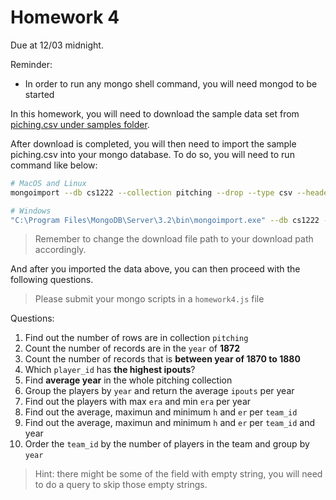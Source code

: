 # Homework 4

Due at 12/03 midnight.

Reminder:

* In order to run any mongo shell command, you will need mongod to be started

In this homework, you will need to download the sample data set from 
[piching.csv under samples folder](https://raw.githubusercontent.com/csula/cs1222-fall-2016/master/samples/pitching.csv).

After download is completed, you will then need to import the sample piching.csv into your mongo database. 
To do so, you will need to run command like below:

```sh
# MacOS and Linux
mongoimport --db cs1222 --collection pitching --drop --type csv --headerline --file ~/Downloads/pitching.csv

# Windows
"C:\Program Files\MongoDB\Server\3.2\bin\mongoimport.exe" --db cs1222 --collection pitching --drop --type csv --headerline --file /Users/Eric/Downloads/pitching.csv
```

> Remember to change the download file path to your download path accordingly.

And after you imported the data above, you can then proceed with the following questions.

> Please submit your mongo scripts in a `homework4.js` file

Questions:

1. Find out the number of rows are in collection `pitching`
2. Count the number of records are in the `year` of **1872**
3. Count the number of records that is **between year of 1870 to 1880**
4. Which `player_id` has **the highest ipouts**?
5. Find **average year** in the whole pitching collection
6. Group the players by `year` and return the average `ipouts` per year
7. Find out the players with max `era` and min `era` per year
8. Find out the average, maximun and minimum `h` and `er` per `team_id`
9. Find out the average, maximun and minimum `h` and `er` per `team_id` and year
10. Order the `team_id` by the number of players in the team and group by `year`

> Hint: there might be some of the field with empty string, you will need to do a query to skip those empty strings.
